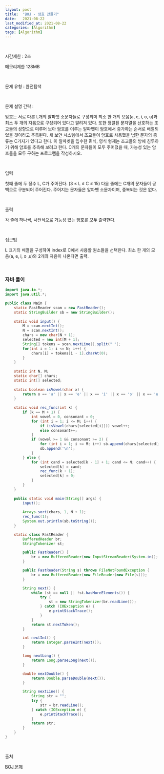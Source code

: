 ```yaml
---
layout: post
title:  "BOJ - 암호 만들기"
date:   2021-08-22
last_modified_at: 2021-08-22
categories: [Algorithm]
tags: [Algorithm]
---
```


<br/>

시간제한 : 2초

메모리제한 128MB

<br/>

문제 유형 : 완전탐색

<br/>

문제 설명 간략 :    

암호는 서로 다른 L개의 알파벳 소문자들로 구성되며 최소 한 개의 모음(a, e, i, o, u)과 최소 두 개의 자음으로 구성되어 있다고 알려져 있다.
또한 정렬된 문자열을 선호하는 조교들의 성향으로 미루어 보아 암호를 이루는 알파벳이 암호에서 증가하는 순서로 배열되었을 것이라고 추측된다.
새 보안 시스템에서 조교들이 암호로 사용했을 법한 문자의 종류는 C가지가 있다고 한다. 
이 알파벳을 입수한 민식, 영식 형제는 조교들의 방에 침투하기 위해 암호를 추측해 보려고 한다. 
C개의 문자들이 모두 주어졌을 때, 가능성 있는 암호들을 모두 구하는 프로그램을 작성하시오.

<br/>

입력

첫째 줄에 두 정수 L, C가 주어진다. (3 ≤ L ≤ C ≤ 15) 다음 줄에는 C개의 문자들이 공백으로 구분되어 주어진다. 
주어지는 문자들은 알파벳 소문자이며, 중복되는 것은 없다.

<br/>

출력

각 줄에 하나씩, 사전식으로 가능성 있는 암호를 모두 출력한다.

<br/>
   
접근법

L 크기의 배열을 구성하여 index로 C에서 사용할 원소들을 선택한다. 
최소 한 개의 모음(a, e, i, o ,u)와 2개의 자음이 나온다면 출력.

<br/>

### 자바 풀이

```java
import java.io.*;
import java.util.*;

public class Main {
    static FastReader scan = new FastReader();
    static StringBuilder sb = new StringBuilder();
    
    static void input() {
        M = scan.nextInt();
        N = scan.nextInt();
        chars = new char[N + 1];
        selected = new int[M + 1];
        String[] tokens = scan.nextLine().split(" ");
        for(int i = 1; i <= N; i++) {
            chars[i] = tokens[i - 1].charAt(0);
        }
    }
    
    static int N, M;
    static char[] chars;
    static int[] selected;
    
    static boolean isVowel(char x) {
        return x == 'a' || x == 'e' || x == 'i' || x == 'o' || x == 'u';    
    }
    
    static void rec_func(int k) {
        if (k == M + 1) {
            int vowel = 0, consonant = 0;
            for (int i = 1; i <= M; i++) {
                if (isVowel(chars[selected[i]])) vowel++;
                else consonant++;
            }
            if (vowel >= 1 && consonant >= 2) {
                for (int i = 1; i <= M; i++) sb.append(chars[selected[i]]);
                sb.append('\n');
            }
        } else {
            for (int cand = selected[k - 1] + 1; cand <= N; cand++) {
                selected[k] = cand;
                rec_func(k + 1);
                selected[k] = 0;
            }
        }
    }
    
    public static void main(String[] args) {
        input();
        
        Arrays.sort(chars, 1, N + 1);
        rec_func(1);
        System.out.println(sb.toString());
    }

    static class FastReader {
        BufferedReader br;
        StringTokenizer st;

        public FastReader() {
            br = new BufferedReader(new InputStreamReader(System.in));
        }

        public FastReader(String s) throws FileNotFoundException {
            br = new BufferedReader(new FileReader(new File(s)));
        }

        String next() {
            while (st == null || !st.hasMoreElements()) {
                try {
                    st = new StringTokenizer(br.readLine());
                } catch (IOException e) {
                    e.printStackTrace();
                }
            }
            return st.nextToken();
        }

        int nextInt() {
            return Integer.parseInt(next());
        }

        long nextLong() {
            return Long.parseLong(next());
        }

        double nextDouble() {
            return Double.parseDouble(next());
        }

        String nextLine() {
            String str = "";
            try {
                str = br.readLine();
            } catch (IOException e) {
                e.printStackTrace();
            }
            return str;
        }
    }
}

```

<br/>

출처

[BOJ 문제](https://www.acmicpc.net/problem/1759)